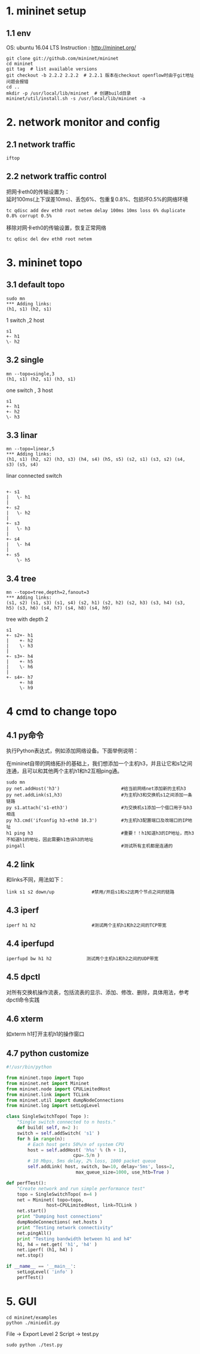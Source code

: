 # 1. mininet setup
## 1.1 env
OS: ubuntu 16.04 LTS
Instruction : http://mininet.org/
```
git clone git://github.com/mininet/mininet
cd mininet
git tag  # list available versions
git checkout -b 2.2.2 2.2.2  # 2.2.1 版本在checkout openflow时由于git地址问题会报错
cd ..
mkdir -p /usr/local/lib/mininet  # 创建build目录
mininet/util/install.sh -s /usr/local/lib/mininet -a
```
# 2. network monitor and config
## 2.1 network traffic
```
iftop
```
## 2.2 network traffic control  
把网卡eth0的传输设置为：  
延时100ms(上下误差10ms)、丢包6%、包重复0.8%、包损坏0.5%的网络环境
```
tc qdisc add dev eth0 root netem delay 100ms 10ms loss 6% duplicate 0.8% corrupt 0.5%
```
移除对网卡eth0的传输设置，恢复正常网络
```
tc qdisc del dev eth0 root netem
```
# 3. mininet topo
## 3.1 default topo
```
sudo mn
*** Adding links:
(h1, s1) (h2, s1)
```
1 switch ,2 host
```
s1
+- h1
\- h2
```
## 3.2 single
```
mn --topo=single,3
(h1, s1) (h2, s1) (h3, s1) 
```
one switch , 3 host
```
s1
+- h1
+- h2
\- h3
```
## 3.3 linar
```
mn --topo=linear,5
*** Adding links:
(h1, s1) (h2, s2) (h3, s3) (h4, s4) (h5, s5) (s2, s1) (s3, s2) (s4, s3) (s5, s4) 
```
linar connected switch
```

+- s1
|   \- h1
|
+- s2
|   \- h2
|
+- s3
|   \- h3
|
+- s4
|   \- h4
|
+- s5
    \- h5
```

## 3.4 tree
```
mn --topo=tree,depth=2,fanout=3
*** Adding links:
(s1, s2) (s1, s3) (s1, s4) (s2, h1) (s2, h2) (s2, h3) (s3, h4) (s3, h5) (s3, h6) (s4, h7) (s4, h8) (s4, h9)
```
tree with depth 2
```
s1 
+- s2+- h1
|    +- h2
|    \- h3
|
+- s3+- h4
|    +- h5
|    \- h6
|
+- s4+- h7
     +- h8
     \- h9
```
# 4 cmd to change topo
## 4.1 py命令 

执行Python表达式，例如添加网络设备。下面举例说明：

在mininet自带的网络拓扑的基础上，我们想添加一个主机h3，并且让它和s1之间连通，且可以和其他两个主机h1和h2互相ping通。
```
sudo mn
py net.addHost('h3')                       #给当前网络net添加新的主机h3
py net.addLink(s1,h3)                      #为主机h3和交换机s1之间添加一条链路
py s1.attach('s1-eth3')                    #为交换机s1添加一个借口用于与h3相连
py h3.cmd('ifconfig h3-eth0 10.3')         #为主机h3配置端口及改端口的IP地址
h1 ping h3                                 #重要！！h1知道h3的IP地址，而h3不知道h1的地址，因此需要h1告诉h3的地址
pingall                                    #测试所有主机都是连通的
```
## 4.2 link
和links不同，用法如下：
```
link s1 s2 down/up              #禁用/开启s1和s2这两个节点之间的链路
```
## 4.3 iperf
```
iperf h1 h2                     #测试两个主机h1和h2之间的TCP带宽
```
## 4.4 iperfupd
```
iperfupd bw h1 h2             测试两个主机h1和h2之间的UDP带宽
```
## 4.5 dpctl
对所有交换机操作流表，包括流表的显示、添加、修改、删除，具体用法，参考dpctl命令实践

## 4.6 xterm
如xterm h1打开主机h1的操作窗口
## 4.7 python customize
```python
#!/usr/bin/python

from mininet.topo import Topo
from mininet.net import Mininet
from mininet.node import CPULimitedHost
from mininet.link import TCLink
from mininet.util import dumpNodeConnections
from mininet.log import setLogLevel

class SingleSwitchTopo( Topo ):
    "Single switch connected to n hosts."
    def build( self, n=2 ):
    switch = self.addSwitch( 's1' )
    for h in range(n):
        # Each host gets 50%/n of system CPU
        host = self.addHost( 'h%s' % (h + 1),
                         cpu=.5/n )
        # 10 Mbps, 5ms delay, 2% loss, 1000 packet queue
        self.addLink( host, switch, bw=10, delay='5ms', loss=2,
                          max_queue_size=1000, use_htb=True )

def perfTest():
    "Create network and run simple performance test"
    topo = SingleSwitchTopo( n=4 )
    net = Mininet( topo=topo,
               host=CPULimitedHost, link=TCLink )
    net.start()
    print "Dumping host connections"
    dumpNodeConnections( net.hosts )
    print "Testing network connectivity"
    net.pingAll()
    print "Testing bandwidth between h1 and h4"
    h1, h4 = net.get( 'h1', 'h4' )
    net.iperf( (h1, h4) )
    net.stop()

if __name__ == '__main__':
    setLogLevel( 'info' )
    perfTest()
```
# 5. GUI
```
cd mininet/examples
python ./miniedit.py
```
File -> Export Level 2 Script -> test.py
```
sudo python ./test.py
```

